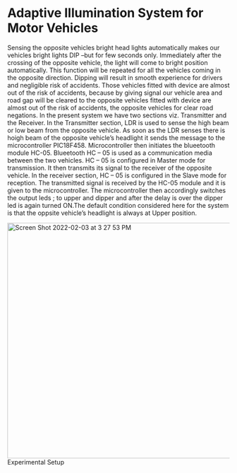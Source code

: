 # Adaptive Illumination System for Motor Vehicles
Sensing the opposite vehicles bright head lights
automatically makes our vehicles bright lights DIP –but for few seconds only.
Immediately after the crossing of the opposite vehicle, the light will come to bright
position automatically. This function will be repeated for all the vehicles coming in the
opposite direction. Dipping will result in smooth experience for
drivers and negligible risk of accidents. Those vehicles fitted with device are almost
out of the risk of accidents, because by giving signal our vehicle area and road gap
will be cleared to the opposite vehicles fitted with device are almost out of the risk of
accidents, the opposite vehicles for clear road negations. In the present system we
have two sections viz. Transmitter and the Receiver.
In the Transmitter section, LDR is used to sense the high beam or low beam from the
opposite vehicle. As soon as the LDR senses there is hoigh beam of the opposite
vehicle’s headlight it sends the message to the microcontroller PIC18F458.
Microcontroller then initiates the blueetooth module HC-05. Blueetooth HC – 05 is
used as a communication media between the two vehicles. HC – 05 is configured in
Master mode for transmission. It then transmits its signal to the receiver of the
opposite vehicle.
In the receiver section, HC – 05 is configured in the Slave mode for reception. The
transmitted signal is received by the HC-05 module and it is given to the
microcontroller. The microcontroller then accordingly switches the output leds ; to
upper and dipper and after the delay is over the dipper led is again turned ON.The
default condition considered here for the system is that the oppsite vehicle’s headlight
is always at Upper position. 

<img width="533" alt="Screen Shot 2022-02-03 at 3 27 53 PM" src="https://user-images.githubusercontent.com/98929080/152423570-8736605d-8d49-4d34-a8a1-25ee2300a586.png"> 
                Experimental Setup
